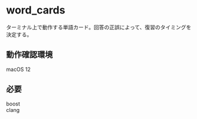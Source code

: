 # word_cards
ターミナル上で動作する単語カード。回答の正誤によって、復習のタイミングを決定する。

## 動作確認環境  
macOS 12  
  
## 必要  
boost  
clang  
